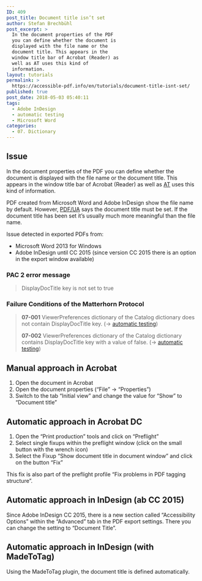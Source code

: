 ```yaml
---
ID: 409
post_title: Document title isn’t set
author: Stefan Brechbühl
post_excerpt: >
  In the document properties of the PDF
  you can define whether the document is
  displayed with the file name or the
  document title. This appears in the
  window title bar of Acrobat (Reader) as
  well as AT uses this kind of
  information.
layout: tutorials
permalink: >
  https://accessible-pdf.info/en/tutorials/document-title-isnt-set/
published: true
post_date: 2018-05-03 05:40:11
tags:
  - Adobe InDesign
  - automatic testing
  - Microsoft Word
categories:
  - 07. Dictionary
---
```

## Issue

In the document properties of the PDF you can define whether the document is displayed with the file name or the document title. This appears in the window title bar of Acrobat (Reader) as well as [AT][1] uses this kind of information.

PDF created from Microsoft Word and Adobe InDesign show the file name by default. However, [PDF/UA][2] says the document title must be set. If the document title has been set it’s usually much more meaningful than the file name.

Issue detected in exported PDFs from:

*   Microsoft Word 2013 for Windows
*   Adobe InDesign until CC 2015 (since version CC 2015 there is an option in the export window available)

### PAC 2 error message

> DisplayDocTitle key is not set to true

### Failure Conditions of the Matterhorn Protocol

> **07-001** ViewerPreferences dictionary of the Catalog dictionary does not contain DisplayDocTitle key. (→ [automatic testing][3])
> 
> **07-002** ViewerPreferences dictionary of the Catalog dictionary contains DisplayDocTitle key with a value of false. (→ [automatic testing][3])

## Manual approach in Acrobat

1.  Open the document in Acrobat
2.  Open the document properties (“File” → “Properties”)
3.  Switch to the tab “Initial view” and change the value for “Show” to “Document title”

## Automatic approach in Acrobat DC

1.  Open the “Print production” tools and click on “Preflight”
2.  Select single fixups within the preflight window (click on the small button with the wrench icon)
3.  Select the Fixup “Show document title in document window” and click on the button “Fix”

This fix is also part of the preflight profile “Fix problems in PDF tagging structure”.

## Automatic approach in InDesign (ab CC 2015)

Since Adobe InDesign CC 2015, there is a new section called “Accessibility Options” within the “Advanced” tab in the PDF export settings. There you can change the setting to “Document Title”.

## Automatic approach in InDesign (with MadeToTag)

Using the MadeToTag plugin, the document title is defined automatically.

 [1]: https://accessible-pdf.info/en/glossary/#assistive-technology
 [2]: https://accessible-pdf.info/en/glossary/#pdfua
 [3]: https://accessible-pdf.info/en/glossary/#automatic-testing